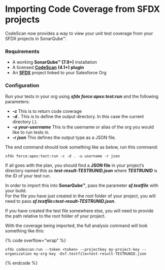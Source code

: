 # Importing Code Coverage from SFDX projects

CodeScan now provides a way to view your unit test coverage from your SFDX projects in SonarQube™.

### Requirements <a href="#requirements" id="requirements"></a>

* A working **SonarQube™ (7.9+)** installation
* A licensed [**CodeScan**](https://www.codescan.io/) **(4.1+) plugin**
* An [**SFDX**](https://knowledgebase.autorabit.com/codescan/docs/codescan-sfdx-plugin) project linked to your Salesforce Org

### Configuration <a href="#configuration" id="configuration"></a>

Run your tests in your org using _**sfdx force:apex:test:run**_ and the following parameters:

* _**-c**_ This is to return code coverage
* _**-d .**_ This is to define the output directory. In this case the current directory (.).
* _**-u your-username**_ This is the username or alias of the org you would like to run tests in.
* _**-r json**_ This defines the output type as a JSON file.

The end command should look something like as below, run this command:

```
sfdx force:apex:test:run -c -d . -u username -r json
```

If all goes with the plan, you should find a **JSON file** in your project’s directory named this as _**test-result-TESTRUNID.json**_ where _**TESTRUNID**_ is the ID of your test run.

In order to import this into **SonarQube™**, pass the parameter _**sf.testfile**_ with your build.\
For the file you have just created in the root folder of your project, you will need to pass _**sf.testfile=test-result-TESTRUNID.json**_.

If you have created the test file somewhere else, you will need to provide the path relative to the root folder of your project.

With the coverage being imported, the full analysis command will look something like this:

{% code overflow="wrap" %}
```
sfdx codescan:run --token <token> --projectkey my-project-key --organization my-org-key -Dsf.testfile=test-result-TESTRUNID.json
```
{% endcode %}
